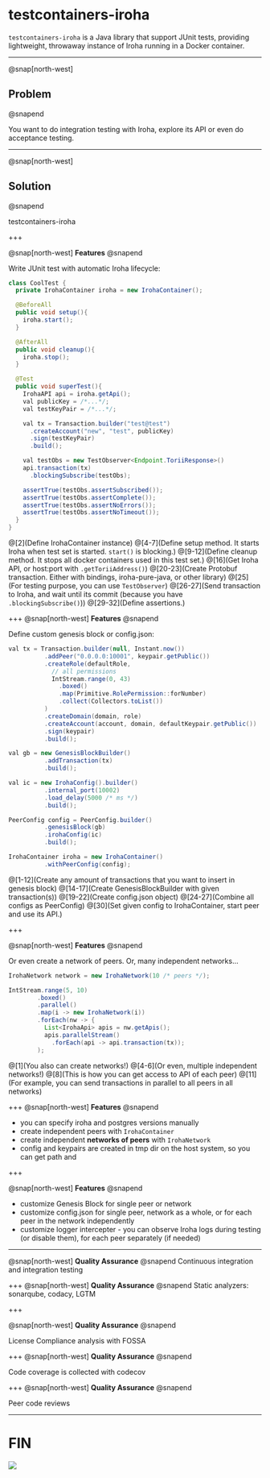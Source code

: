 # testcontainers-iroha

`testcontainers-iroha` is a Java library that support JUnit tests, providing lightweight, throwaway instance of Iroha running in a Docker container.

---

@snap[north-west]
## Problem
@snapend

You want to do integration testing with Iroha, explore its API or even do acceptance testing.

---

@snap[north-west]
## Solution
@snapend

testcontainers-iroha

+++

@snap[north-west]
**Features**
@snapend

Write JUnit test with automatic Iroha lifecycle:
```java
class CoolTest {
  private IrohaContainer iroha = new IrohaContainer();

  @BeforeAll
  public void setup(){
    iroha.start();
  }

  @AfterAll
  public void cleanup(){
    iroha.stop();
  }

  @Test
  public void superTest(){
    IrohaAPI api = iroha.getApi();
    val publicKey = /*...*/;
    val testKeyPair = /*...*/;

    val tx = Transaction.builder("test@test")
      .createAccount("new", "test", publicKey)
      .sign(testKeyPair)
      .build();

    val testObs = new TestObserver<Endpoint.ToriiResponse>()
    api.transaction(tx)
      .blockingSubscribe(testObs);

    assertTrue(testObs.assertSubscribed());
    assertTrue(testObs.assertComplete());
    assertTrue(testObs.assertNoErrors());
    assertTrue(testObs.assertNoTimeout());
  }
}
```

@[2](Define IrohaContainer instance)
@[4-7](Define setup method. It starts Iroha when test set is started. `start()` is blocking.)
@[9-12](Define cleanup method. It stops all docker containers used in this test set.)
@[16](Get Iroha API, or host:port with `.getToriiAddress()`)
@[20-23](Create Protobuf transaction. Either with bindings, iroha-pure-java, or other library)
@[25](For testing purpose, you can use `TestObserver`)
@[26-27](Send transaction to Iroha, and wait until its commit (because you have `.blockingSubscribe()`))
@[29-32](Define assertions.)

+++
@snap[north-west]
**Features**
@snapend

Define custom genesis block or config.json:
```java
val tx = Transaction.builder(null, Instant.now())
          .addPeer("0.0.0.0:10001", keypair.getPublic())
          .createRole(defaultRole,
            // all permissions
            IntStream.range(0, 43)
              .boxed()
              .map(Primitive.RolePermission::forNumber)
              .collect(Collectors.toList())
          )
          .createDomain(domain, role)
          .createAccount(account, domain, defaultKeypair.getPublic())
          .sign(keypair)
          .build();

val gb = new GenesisBlockBuilder()
          .addTransaction(tx)
          .build();

val ic = new IrohaConfig().builder()
          .internal_port(10002)
          .load_delay(5000 /* ms */)
          .build();

PeerConfig config = PeerConfig.builder()
          .genesisBlock(gb)
          .irohaConfig(ic)
          .build();

IrohaContainer iroha = new IrohaContainer()
          .withPeerConfig(config);
```

@[1-12](Create any amount of transactions that you want to insert in genesis block)
@[14-17](Create GenesisBlockBuilder with given transaction(s))
@[19-22](Create config.json object)
@[24-27](Combine all configs as PeerConfig)
@[30](Set given config to IrohaContainer, start peer and use its API.)

+++

@snap[north-west]
**Features**
@snapend

Or even create a network of peers. Or, many independent networks...

```java
IrohaNetwork network = new IrohaNetwork(10 /* peers */);

IntStream.range(5, 10)
        .boxed()
        .parallel()
        .map(i -> new IrohaNetwork(i))
        .forEach(nw -> {
          List<IrohaApi> apis = nw.getApis();
          apis.parallelStream()
            .forEach(api -> api.transaction(tx));
        );
```
@[1](You also can create networks!)
@[4-6](Or even, multiple independent networks!)
@[8](This is how you can get access to API of each peer)
@[11](For example, you can send transactions in parallel to all peers in all networks)

+++
@snap[north-west]
**Features**
@snapend

- you can specify iroha and postgres versions manually
- create independent peers with `IrohaContainer`
- create independent **networks of peers** with `IrohaNetwork`
- config and keypairs are created in tmp dir on the host system, so you can get path and

+++

@snap[north-west]
**Features**
@snapend

- customize Genesis Block for single peer or network
- customize config.json for single peer, network as a whole, or for each peer in the network independently
- customize logger intercepter - you can observe Iroha logs during testing (or disable them), for each peer separately (if needed)

---
@snap[north-west]
**Quality Assurance**
@snapend
Continuous integration and integration testing

+++
@snap[north-west]
**Quality Assurance**
@snapend
Static analyzers: sonarqube, codacy, LGTM

+++

@snap[north-west]
**Quality Assurance**
@snapend

License Compliance analysis with FOSSA

+++
@snap[north-west]
**Quality Assurance**
@snapend

Code coverage is collected with codecov

+++
@snap[north-west]
**Quality Assurance**
@snapend

Peer code reviews

---

# FIN

![](https://www.lfasiallc.com/wp-content/uploads/2017/11/logo_soramitsu-1.png)

